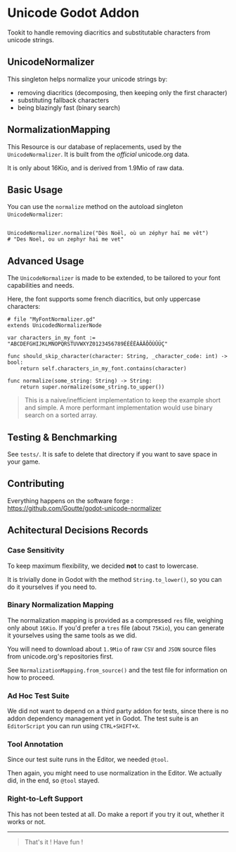 Unicode Godot Addon
===================

Tookit to handle removing diacritics and substitutable characters from unicode strings.


UnicodeNormalizer
-----------------

This singleton helps normalize your unicode strings by:
- removing diacritics (decomposing, then keeping only the first character)
- substituting fallback characters
- being blazingly fast (binary search)


NormalizationMapping
--------------------

This Resource is our database of replacements, used by the `UnicodeNormalizer`.
It is built from the _official_ unicode.org data.

It is only about 16Kio, and is derived from 1.9Mio of raw data.


Basic Usage
-----------

You can use the `normalize` method on the autoload singleton `UnicodeNormalizer`:

```gdscript

UnicodeNormalizer.normalize("Dès Noël, où un zéphyr haï me vêt")
# "Des Noel, ou un zephyr hai me vet"

```

Advanced Usage
--------------

The `UnicodeNormalizer` is made to be extended, to be tailored to your font capabilities and needs.

Here, the font supports some french diacritics, but only uppercase characters:

```gdscript
# file "MyFontNormalizer.gd"
extends UnicodedNormalizerNode

var characters_in_my_font := "ABCDEFGHIJKLMNOPQRSTUVWXYZ0123456789ÉÈÊËÀÂÄÔÖÙÛÜÇ"

func should_skip_character(character: String, _character_code: int) -> bool:
	return self.characters_in_my_font.contains(character)

func normalize(some_string: String) -> String:
	return super.normalize(some_string.to_upper())

```

> This is a naive/inefficient implementation to keep the example short and simple.
> A more performant implementation would use binary search on a sorted array.


Testing & Benchmarking
----------------------


See `tests/`.
It is safe to delete that directory if you want to save space in your game.


Contributing
------------

Everything happens on the software forge : https://github.com/Goutte/godot-unicode-normalizer


Achitectural Decisions Records
------------------------------

### Case Sensitivity

To keep maximum flexibility, we decided **not** to cast to lowercase.

It is trivially done in Godot with the method `String.to_lower()`,
so you can do it yourselves if you need to.


### Binary Normalization Mapping

The normalization mapping is provided as a compressed `res` file, weighing only about `16Kio`.
If you'd prefer a `tres` file (about `75Kio`), you can generate it yourselves using the same tools as we did.

You will need to download about `1.9Mio` of raw `CSV` and `JSON` source files from unicode.org's repositories first.

See `NormalizationMapping.from_source()` and the test file for information on how to proceed.


### Ad Hoc Test Suite

We did not want to depend on a third party addon for tests, since there is no addon dependency management yet in Godot.
The test suite is an `EditorScript` you can run using `CTRL+SHIFT+X`.


### Tool Annotation

Since our test suite runs in the Editor, we needed `@tool`.

Then again, you might need to use normalization in the Editor.
We actually did, in the end, so `@tool` stayed.


### Right-to-Left Support

This has not been tested at all.
Do make a report if you try it out, whether it works or not.


--------------------------------------------------------------

> That's it !  Have fun !
